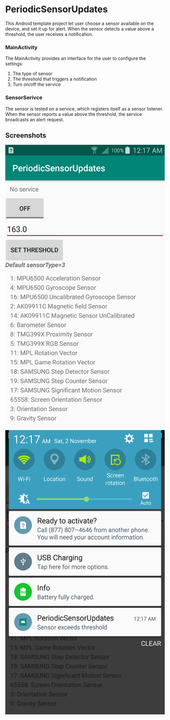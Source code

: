 # PeriodicSensorUpdates
This Android template project let user choose a sensor available on the device, and set it up for alert. When the sensor detects a value above a threshold, the user receives a notification.

### MainActivity
The MainActivity provides an interface for the user to configure the settings:
1. The type of sensor 
2. The threshold that triggers a notification
3. Turn on/off the service

### SensorSerivce
The sensor is tested on a service, which registers itself as a sensor listener. When the sensor reports a value above the threshold, the service broadcasts an alert request.

## Screenshots
![MainActivity](gallery/Screenshot_2019-11-02-00-17-09.png)
![Notification](gallery/Screenshot_2019-11-02-00-17-32.png)
